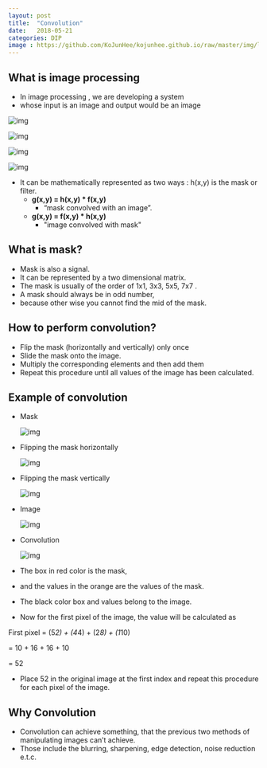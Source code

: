 ```yaml
---
layout: post
title:  "Convolution"
date:   2018-05-21
categories: DIP
image : https://github.com/KoJunHee/kojunhee.github.io/raw/master/img/lenna.jpg
---
```


## What is image processing

- In image processing , we are developing a system 
- whose input is an image and output would be an image

![img](https://github.com/KoJunHee/kojunhee.github.io/raw/master/img/convolution01.png)

![img](https://github.com/KoJunHee/kojunhee.github.io/raw/master/img/convolution02.png)

![img](https://github.com/KoJunHee/kojunhee.github.io/raw/master/img/convolution03.png)

![img](https://github.com/KoJunHee/kojunhee.github.io/raw/master/img/convolution04.png)

- It can be mathematically represented as two ways : h(x,y) is the mask or filter.
  - **g(x,y) = h(x,y) \* f(x,y)**
    - “mask convolved with an image”.
  - **g(x,y) = f(x,y) \* h(x,y)**
    - "image convolved with mask"

## What is mask?

- Mask is also a signal. 
- It can be represented by a two dimensional matrix. 
- The mask is usually of the order of 1x1, 3x3, 5x5, 7x7 . 
- A mask should always be in odd number, 
- because other wise you cannot find the mid of the mask. 

## How to perform convolution?

- Flip the mask (horizontally and vertically) only once
- Slide the mask onto the image.
- Multiply the corresponding elements and then add them
- Repeat this procedure until all values of the image has been calculated.

## Example of convolution

- Mask

  ![img](https://github.com/KoJunHee/kojunhee.github.io/raw/master/img/convolution05.png)

- Flipping the mask horizontally

  ![img](https://github.com/KoJunHee/kojunhee.github.io/raw/master/img/convolution06.png)

- Flipping the mask vertically

  ![img](https://github.com/KoJunHee/kojunhee.github.io/raw/master/img/convolution07.png)

- Image

  ![img](https://github.com/KoJunHee/kojunhee.github.io/raw/master/img/convolution08.png)

- Convolution

  ![img](https://github.com/KoJunHee/kojunhee.github.io/raw/master/img/convolution09.png)

- The box in red color is the mask, 

- and the values in the orange are the values of the mask. 

- The black color box and values belong to the image.

-  Now for the first pixel of the image, the value will be calculated as

  First pixel = (5*2) + (4*4) + (2*8) + (1*10)

  = 10 + 16 + 16 + 10

  = 52

- Place 52 in the original image at the first index and repeat this procedure for each pixel of the image.

## Why Convolution

- Convolution can achieve something, that the previous two methods of manipulating images can’t achieve. 
- Those include the blurring, sharpening, edge detection, noise reduction e.t.c.